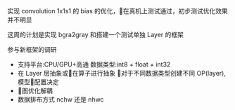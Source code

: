 实现 convolution 1x1s1 的 bias 的优化，在真机上测试通过，初步测试优化效果并不明显

这周的计划是实现 bgra2gray 和搭建一个测试单独 Layer 的框架

参与新框架的调研

- 支持平台:CPU/GPU+高通
  数据类型:int8 + float + int32
- 在 Layer 层抽象或在算子进行抽象
  对于不同数据类型创建不同 OP(layer), 模型配置决定
- 图优化解耦
- 数据排布方式 nchw 还是 nhwc